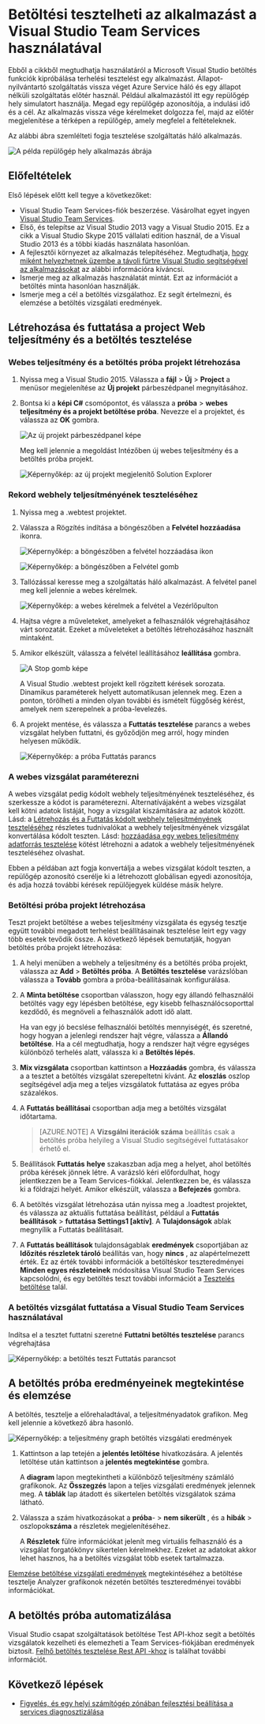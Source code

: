 <properties
    pageTitle="Betöltési tesztelheti az alkalmazást a Visual Studio Team Services használatával |} Microsoft Azure"
    description="Megtudhatja, hogy miként terhelési tesztelést az Azure Service háló alkalmazások Visual Studio Team Services használatával."
    services="service-fabric"
    documentationCenter="na"
    authors="cawams"
    manager="timlt"
    editor="" />

<tags
    ms.service="multiple"
    ms.devlang="dotnet"
    ms.topic="article"
    ms.tgt_pltfrm="na"
    ms.workload="multiple"
    ms.date="07/29/2016"
    ms.author="cawa" />

# <a name="load-test-your-application-by-using-visual-studio-team-services"></a>Betöltési tesztelheti az alkalmazást a Visual Studio Team Services használatával

Ebből a cikkből megtudhatja használatáról a Microsoft Visual Studio betöltés funkciók kipróbálása terhelési tesztelést egy alkalmazást. Állapot-nyilvántartó szolgáltatás vissza véget Azure Service háló és egy állapot nélküli szolgáltatás előtér használ. Például alkalmazástól itt egy repülőgép hely simulatort használja. Megad egy repülőgép azonosítója, a indulási idő és a cél. Az alkalmazás vissza vége kérelmeket dolgozza fel, majd az előtér megjelenítése a térképen a repülőgép, amely megfelel a feltételeknek.

Az alábbi ábra szemlélteti fogja tesztelése szolgáltatás háló alkalmazás.

![A példa repülőgép hely alkalmazás ábrája][0]

## <a name="prerequisites"></a>Előfeltételek
Első lépések előtt kell tegye a következőket:

- Visual Studio Team Services-fiók beszerzése. Vásárolhat egyet ingyen [Visual Studio Team Services](https://www.visualstudio.com).
- Első, és telepítse az Visual Studio 2013 vagy a Visual Studio 2015. Ez a cikk a Visual Studio Skype 2015 vállalati edition használ, de a Visual Studio 2013 és a többi kiadás használata hasonlóan.
- A fejlesztői környezet az alkalmazás telepítéséhez. Megtudhatja, [hogy miként helyezhetnek üzembe a távoli fürtre Visual Studio segítségével az alkalmazásokat](service-fabric-publish-app-remote-cluster.md) az alábbi információra kíváncsi.
- Ismerje meg az alkalmazás használatát mintát. Ezt az információt a betöltés minta hasonlóan használják.
- Ismerje meg a cél a betöltés vizsgálathoz. Ez segít értelmezni, és elemzése a betöltés vizsgálati eredmények.

## <a name="create-and-run-the-web-performance-and-load-test-project"></a>Létrehozása és futtatása a project Web teljesítmény és a betöltés tesztelése

### <a name="create-a-web-performance-and-load-test-project"></a>Webes teljesítmény és a betöltés próba projekt létrehozása

1. Nyissa meg a Visual Studio 2015. Válassza a **fájl** > **Új** > **Project** a menüsor megjelenítése az **Új projekt** párbeszédpanel megnyitásához.

2. Bontsa ki a **képi C#** csomópontot, és válassza a **próba** > **webes teljesítmény és a projekt betöltése próba**. Nevezze el a projektet, és válassza az **OK** gombra.

    ![Az új projekt párbeszédpanel képe][1]

    Meg kell jelennie a megoldást Intézőben új webes teljesítmény és a betöltés próba projekt.

    ![Képernyőkép: az új projekt megjelenítő Solution Explorer][2]

### <a name="record-a-web-performance-test"></a>Rekord webhely teljesítményének teszteléséhez

1. Nyissa meg a .webtest projektet.

2. Válassza a Rögzítés indítása a böngészőben a **Felvétel hozzáadása** ikonra.

    ![Képernyőkép: a böngészőben a felvétel hozzáadása ikon][3]

    ![Képernyőkép: a böngészőben a Felvétel gomb][4]

3. Tallózással keresse meg a szolgáltatás háló alkalmazást. A felvétel panel meg kell jelennie a webes kérelmek.

    ![Képernyőkép: a webes kérelmek a felvétel a Vezérlőpulton][5]

4. Hajtsa végre a műveleteket, amelyeket a felhasználók végrehajtásához várt sorozatát. Ezeket a műveleteket a betöltés létrehozásához használt mintaként.

5. Amikor elkészült, válassza a felvétel leállításához **leállítása** gombra.

    ![A Stop gomb képe][6]

    A Visual Studio .webtest projekt kell rögzített kérések sorozata. Dinamikus paraméterek helyett automatikusan jelennek meg. Ezen a ponton, törölheti a minden olyan további és ismételt függőség kérést, amelyek nem szerepelnek a próba-levelezés.

6. A projekt mentése, és válassza a **Futtatás tesztelése** parancs a webes vizsgálat helyben futtatni, és győződjön meg arról, hogy minden helyesen működik.

    ![Képernyőkép: a próba Futtatás parancs][7]

### <a name="parameterize-the-web-performance-test"></a>A webes vizsgálat paraméterezni

A webes vizsgálat pedig kódolt webhely teljesítményének teszteléséhez, és szerkessze a kódot is paraméterezni. Alternatívájaként a webes vizsgálat kell kötni adatok listáját, hogy a vizsgálat kiszámítására az adatok között. Lásd: a [Létrehozás és a Futtatás kódolt webhely teljesítményének teszteléséhez](https://msdn.microsoft.com/library/ms182552.aspx) részletes tudnivalókat a webhely teljesítményének vizsgálat konvertálása kódolt teszten. Lásd: [hozzáadása egy webes teljesítmény adatforrás tesztelése](https://msdn.microsoft.com/library/ms243142.aspx) kötést létrehozni a adatok a webhely teljesítményének teszteléséhez olvashat.

Ebben a példában azt fogja konvertálja a webes vizsgálat kódolt teszten, a repülőgép azonosító cserélje ki a létrehozott globálisan egyedi azonosítója, és adja hozzá további kérések repülőjegyek küldése másik helyre.

### <a name="create-a-load-test-project"></a>Betöltési próba projekt létrehozása

Teszt projekt betöltése a webes teljesítmény vizsgálata és egység tesztje együtt további megadott terhelést beállításainak tesztelése leírt egy vagy több esetek tevődik össze. A következő lépések bemutatják, hogyan betöltés próba projekt létrehozása:

1. A helyi menüben a webhely a teljesítmény és a betöltés próba projekt, válassza az **Add** > **Betöltés próba**. A **Betöltés tesztelése** varázslóban válassza a **Tovább** gombra a próba-beállításainak konfigurálása.

2. A **Minta betöltése** csoportban válasszon, hogy egy állandó felhasználói betöltés vagy egy lépésben betöltése, egy kisebb felhasználócsoporttal kezdődő, és megnöveli a felhasználók adott idő alatt.

    Ha van egy jó becslése felhasználói betöltés mennyiségét, és szeretné, hogy hogyan a jelenlegi rendszer hajt végre, válassza a **Állandó betöltése**. Ha a cél megtudhatja, hogy a rendszer hajt végre egységes különböző terhelés alatt, válassza ki a **Betöltés lépés**.

3. **Mix vizsgálata** csoportban kattintson a **Hozzáadás** gombra, és válassza a a tesztet a betöltés vizsgálat szerepeltetni kívánt. Az **eloszlás** oszlop segítségével adja meg a teljes vizsgálatok futtatása az egyes próba százalékos.

4. A **Futtatás beállításai** csoportban adja meg a betöltés vizsgálat időtartama.

    >[AZURE.NOTE] A **Vizsgálni iterációk száma** beállítás csak a betöltés próba helyileg a Visual Studio segítségével futtatásakor érhető el.

5. Beállítások **Futtatás** **helye** szakaszban adja meg a helyet, ahol betöltés próba kérések jönnek létre. A varázsló kéri előfordulhat, hogy jelentkezzen be a Team Services-fiókkal. Jelentkezzen be, és válassza ki a földrajzi helyét. Amikor elkészült, válassza a **Befejezés** gombra.

6. A betöltés vizsgálat létrehozása után nyissa meg a .loadtest projektet, és válassza az aktuális futtatása beállítást, például a **Futtatás beállítások** > **futtatása Settings1 [aktív]**. A **Tulajdonságok** ablak megnyílik a Futtatás beállításait.

7. A **Futtatás beállítások** tulajdonságablak **eredmények** csoportjában az **Időzítés részletek tároló** beállítás van, hogy **nincs** , az alapértelmezett érték. Ez az érték további információk a betöltéskor teszteredményei **Minden egyes részleteinek** módosítása Visual Studio Team Services kapcsolódni, és egy betöltés teszt további információt a [Tesztelés betöltése](https://www.visualstudio.com/load-testing.aspx) talál.

### <a name="run-the-load-test-by-using-visual-studio-team-services"></a>A betöltés vizsgálat futtatása a Visual Studio Team Services használatával

Indítsa el a tesztet futtatni szeretné **Futtatni betöltés tesztelése** parancs végrehajtása

![Képernyőkép: a betöltés teszt Futtatás parancsot][8]

## <a name="view-and-analyze-the-load-test-results"></a>A betöltés próba eredményeinek megtekintése és elemzése

A betöltés, tesztelje a előrehaladtával, a teljesítményadatok grafikon. Meg kell jelennie a következő ábra hasonló.

![Képernyőkép: a teljesítmény graph betöltés vizsgálati eredmények][9]

1. Kattintson a lap tetején a **jelentés letöltése** hivatkozására. A jelentés letöltése után kattintson a **jelentés megtekintése** gombra.

    A **diagram** lapon megtekintheti a különböző teljesítmény számláló grafikonok. Az **Összegzés** lapon a teljes vizsgálati eredmények jelennek meg. A **táblák** lap átadott és sikertelen betöltés vizsgálatok száma látható.

2. Válassza a szám hivatkozásokat a **próba**- > **nem sikerült** , és a **hibák** > oszlopok**száma** a részletek megjelenítéséhez.

    A **Részletek** fülre információkat jelenít meg virtuális felhasználó és a vizsgálat forgatókönyv sikertelen kérelmekhez. Ezeket az adatokat akkor lehet hasznos, ha a betöltés vizsgálat több esetek tartalmazza.

[Elemzése betöltése vizsgálati eredmények](https://www.visualstudio.com/load-testing.aspx) megtekintéséhez a betöltése tesztelje Analyzer grafikonok nézetén betöltés teszteredményei további információkat.

## <a name="automate-your-load-test"></a>A betöltés próba automatizálása

Visual Studio csapat szolgáltatások betöltése Test API-khoz segít a betöltés vizsgálatok kezelheti és elemezheti a Team Services-fiókjában eredmények biztosít. [Felhő betöltés tesztelése Rest API -khoz](http://blogs.msdn.com/b/visualstudioalm/archive/2014/11/03/cloud-load-testing-rest-apis-are-here.aspx) is találhat további információt.

## <a name="next-steps"></a>Következő lépések
- [Figyelés, és egy helyi számítógép zónában fejlesztési beállítása a services diagnosztizálása](service-fabric-diagnostics-how-to-monitor-and-diagnose-services-locally.md)

[0]: ./media/service-fabric-vso-load-test/OverviewDiagram.png
[1]: ./media/service-fabric-vso-load-test/NewProjectDialog.png
[2]: ./media/service-fabric-vso-load-test/Project.png
[3]: ./media/service-fabric-vso-load-test/AddRecording.png
[4]: ./media/service-fabric-vso-load-test/AddRecording2.png
[5]: ./media/service-fabric-vso-load-test/ActionSequence.png
[6]: ./media/service-fabric-vso-load-test/StopRecording.png
[7]: ./media/service-fabric-vso-load-test/RunTest.png
[8]: ./media/service-fabric-vso-load-test/RunTest2.png
[9]: ./media/service-fabric-vso-load-test/Graph.png
